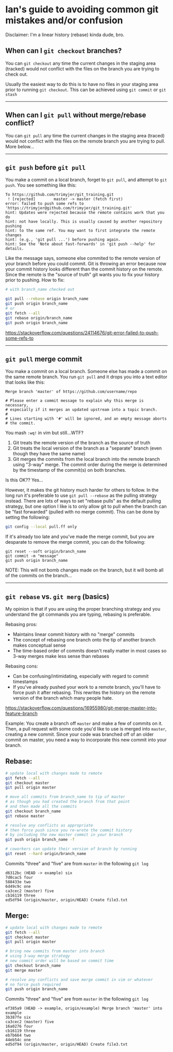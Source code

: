 # Ian's guide to avoiding common git mistakes and/or confusion

Disclaimer: I'm a linear history (rebase) kinda dude, bro.  

## When can I `git checkout` branches? 

You can `git checkout` any time the current changes in the staging area (tracked) would not conflict with the files on the branch you are trying to check out.  

Usually the easiest way to do this is to have no files in your staging area prior to running `git checkout`. This can be achieved using `git commit` or `git stash`

---

## When can I `git pull` without merge/rebase conflict?

You can `git pull` any time the current changes in the staging area (traced) would not conflict with the files on the remote branch you are trying to pull. More below...  

---

## `git push` before `git pull` 
You make a commit on a local branch, forget to `git pull`, and attempt to `git push`. You see something like this: 
```
To https://github.com/trimyjer/git_training.git
 ! [rejected]        master -> master (fetch first)
error: failed to push some refs to 'https://trimyjer@github.com/trimyjer/git_training.git'
hint: Updates were rejected because the remote contains work that you do
hint: not have locally. This is usually caused by another repository pushing
hint: to the same ref. You may want to first integrate the remote changes
hint: (e.g., 'git pull ...') before pushing again.
hint: See the 'Note about fast-forwards' in 'git push --help' for details.
```
Like the message says, someone else commited to the remote version of your branch before you could commit. Git is throwing an error because now your commit history looks different than the commit history on the remote. Since the remote is the "source of truth" git wants you to fix your history prior to pushing. How to fix:
```bash
# with branch_name checked out

git pull --rebase origin branch_name
git push origin branch_name
# or
git fetch --all
git rebase origin/branch_name
git push origin branch_name
```
https://stackoverflow.com/questions/24114676/git-error-failed-to-push-some-refs-to

---

## `git pull` merge commit
You make a commit on a local branch. Someone else has made a commit on the same remote branch. You run `git pull` and it drops you into a text editor that looks like this: 
```
Merge branch 'master' of https://github.com/username/repo

# Please enter a commit message to explain why this merge is necessary,
# especially if it merges an updated upstream into a topic branch.
#
# Lines starting with '#' will be ignored, and an empty message aborts
# the commit.
``` 
You mash `:wq!` in vim but still...WTF?    
1. Git treats the remote version of the branch as the source of truth
2. Git treats the local version of the branch as a "separate" branch (even though they have the same name)
3. Git merges the commits from the local branch into the remote branch using "3-way" merge. The commit order during the merge is determined by the timestamp of the commit(s) on both branches.       

Is this OK?? Yes...  

However, it makes the git history much harder for others to follow. In the long run it's preferable to use `git pull --rebase` as the pulling strategy instead. There are lots of ways to set "rebase pulls" as the default pulling strategy, but one option I like is to only allow git to pull when the branch can be "fast forwarded" (pulled with no merge commit). This can be done by setting the following:

```bash
git config --local pull.ff only
```

If it's already too late and you've made the merge commit, but you are desparate to remove the merge commit, you can do the following: 
```
git reset --soft origin/branch_name
git commit -m "message"
git push origin branch_name
```
NOTE: This will not bomb changes made on the branch, but it will bomb all of the commits on the branch...

---
## `git rebase` vs. `git merg` (basics)

My opinion is that if you are using the proper branching strategy and you understand the git commands you are typing, rebasing is preferable. 

Rebasing pros:  
  - Maintains linear commit history with no "merge" commits
  - The concept of rebasing one branch onto the tip of another branch makes conceptual sense
  - The time-based order of commits doesn't really matter in most cases so 3-way merges make less sense than rebases

Rebasing cons:
  - Can be confusing/intimidating, especially with regard to commit timestamps
  - If you've already pushed your work to a remote branch, you'll have to force push it after rebasing. This rewrites the history on the remote version of the branch which many people hate. 

https://stackoverflow.com/questions/16955980/git-merge-master-into-feature-branch

Example: You create a branch off `master` and make a few of commits on it. Then, a pull request with some code you'd like to use is merged into `master`, creating a new commit. Since your code was branched off of an older commit on master, you need a way to incorporate this new commit into your branch.  

## Rebase:
```bash
# update local with changes made to remote
git fetch --all
git checkout master
git pull origin master

# move all commits from branch_name to tip of master
# as though you had created the branch from that point
# and then made all the commits
git checkout branch_name
git rebase master

# resolve any conflicts as appropriate
# then force push since you re-wrote the commit history
# by including the new master commit in your branch
git push origin branch_name -f

# coworkers can update their version of branch by running
git reset --hard origin/branch_name
```
Commits "three" and "five" are from `master` in the following `git log`
```
d6312bc (HEAD -> example) six
7d0cac5 four
588433e two
6d49c9c one
ca3cec2 (master) five
cb16119 three
ed5df94 (origin/master, origin/HEAD) Create file3.txt
```

## Merge:
```bash
# update local with changes made to remote
git fetch --all
git checkout master
git pull origin master

# bring new commits from master into branch
# using 3-way merge strategy
# new commit order will be based on commit time
git checkout branch_name
git merge master

# resolve any conflicts and save merge commit in vim or whatever
# no force push required
git push origin branch_name
```
Commits "three" and "five" are from `master` in the following `git log`
```
ef385a9 (HEAD -> example, origin/example) Merge branch 'master' into example
3b387fe six
ca3cec2 (master) five
16a0276 four
cb16119 three
eb7b664 two
44eb54c one
ed5df94 (origin/master, origin/HEAD) Create file3.txt
```
